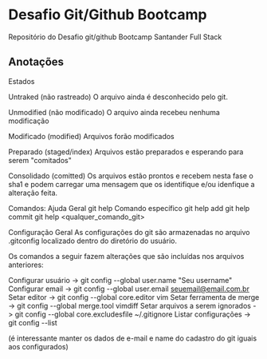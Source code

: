 # Desafio Git/Github Bootcamp

Repositório do Desafio git/github Bootcamp Santander Full Stack

## Anotações 

Estados

Untraked (não rastreado)
O arquivo ainda é desconhecido pelo git.

Unmodified (não modificado)
O arquivo ainda recebeu nenhuma modificação

Modificado (modified)
Arquivos forão modificados

Preparado (staged/index)
Arquivos estão preparados e esperando para serem "comitados"

Consolidado (comitted)
Os arquivos estão prontos e recebem nesta fase o sha1 e podem carregar uma mensagem que os identifique e/ou idenfique a alteração feita.

Comandos:
Ajuda
Geral 
git help
Comando específico
git help add
git help commit
git help <qualquer_comando_git>

Configuração
Geral
As configurações do git são armazenadas no arquivo .gitconfig localizado dentro do diretório do usuário.

Os comandos a seguir fazem alterações que são incluídas nos arquivos anteriores:

Configurar usuário -> git config --global user.name "Seu username"
Configurar email -> git config --global user.email seuemail@email.com.br
Setar editor -> git config --global core.editor vim
Setar ferramenta de merge -> git config --global merge.tool vimdiff
Setar arquivos a serem ignorados -> git config --global core.excludesfile ~/.gitignore
Listar configurações -> git config --list

(é interessante manter os dados de e-mail e name do cadastro do git iguais aos configurados)


